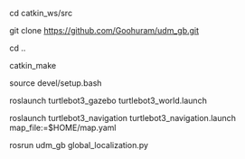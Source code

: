 cd catkin_ws/src

git clone https://github.com/Goohuram/udm_gb.git

cd ..

catkin_make

source devel/setup.bash

roslaunch turtlebot3_gazebo turtlebot3_world.launch

roslaunch turtlebot3_navigation turtlebot3_navigation.launch map_file:=$HOME/map.yaml

rosrun udm_gb global_localization.py

